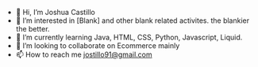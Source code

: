 - 👋 Hi, I’m Joshua Castillo
- 👀 I’m interested in [Blank] and other blank related activites. the blankier the better.
- 🌱 I’m currently learning Java, HTML, CSS, Python, Javascript, Liquid. 
- 💞️ I’m looking to collaborate on Ecommerce mainly
- 📫 How to reach me jostillo91@gmail.com

<!---
jostillo91/jostillo91 is a ✨ special ✨ repository because its `README.md` (this file) appears on your GitHub profile.
You can click the Preview link to take a look at your changes.
--->
